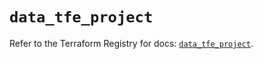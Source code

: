 # `data_tfe_project`

Refer to the Terraform Registry for docs: [`data_tfe_project`](https://registry.terraform.io/providers/hashicorp/tfe/0.54.0/docs/data-sources/project).
